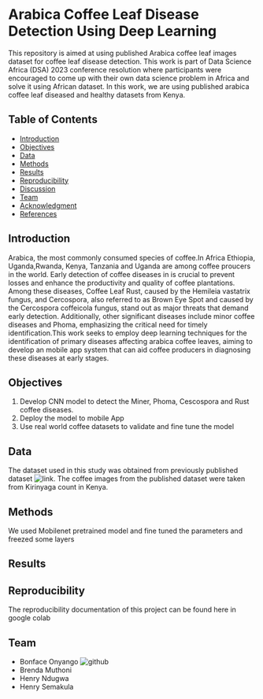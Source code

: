 # Arabica Coffee Leaf Disease Detection Using Deep Learning

This repository is aimed at using published Arabica coffee leaf images dataset for coffee leaf disease detection. This work is part of Data Science Africa (DSA) 2023 conference resolution where participants were encouraged to come up with their own data science problem in Africa and solve it using African dataset. In this work, we are using published arabica coffee leaf diseased and healthy datasets from Kenya.

## Table of Contents

- [Introduction](#Introduction)
- [Objectives](#Objectives)
- [Data](#Data)
- [Methods](#Methods)
- [Results](#Results)
- [Reproducibility](#Reproducibility)
- [Discussion](#Discussion)
- [Team](#Team)
- [Acknowledgment](#Acknowledgment)
- [References](#References)

## Introduction

Arabica, the most commonly consumed species of coffee.In Africa Ethiopia, Uganda,Rwanda, Kenya, Tanzania and Uganda are among coffee proucers in the world. Early detection of coffee diseases in is crucial to prevent losses and enhance the productivity and quality of coffee plantations. Among these diseases, Coffee Leaf Rust, caused by the Hemileia vastatrix fungus, and Cercospora, also referred to as Brown Eye Spot and caused by the Cercospora coffeicola fungus, stand out as major threats that demand early detection. Additionally, other significant diseases include minor coffee diseases and Phoma, emphasizing the critical need for timely identification.This work seeks to employ deep learning techniques for the identification of primary diseases affecting arabica coffee leaves, aiming to develop an mobile app system that can aid coffee producers in diagnosing these diseases at early stages.

## Objectives

1. Develop CNN model to detect the Miner, Phoma, Cescospora and Rust coffee diseases.
2. Deploy the model to mobile App
3. Use real world coffee datasets to validate and fine tune the model

## Data

The dataset used in this study was obtained from previously published dataset ![link](https://www.sciencedirect.com/science/article/pii/S2352340921004261). The coffee images from the published dataset were taken from Kirinyaga count in Kenya.

## Methods

We used Mobilenet pretrained model and fine tuned the parameters and freezed some layers

## Results

## Reproducibility

The reproducibility documentation of this project can be found here in google colab

## Team

- Bonface Onyango ![github](https://github.com/bonfaceonyango)
- Brenda Muthoni
- Henry Ndugwa
- Henry Semakula
